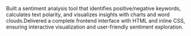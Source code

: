 Built a sentiment analysis tool that identifies positive/negative keywords, calculates text polarity, and
visualizes insights with charts and word clouds.Delivered a complete frontend interface with HTML and
inline CSS, ensuring interactive visualization and user-friendly sentiment exploration.
